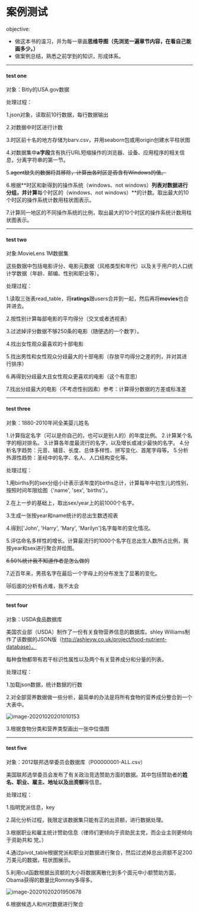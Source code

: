 # 案例测试

objective:

* 做这本书的温习，并为每一章画**思维导图（先浏览一遍章节内容，在看自己能画多少。）**
* 做案例总结，熟悉之前学到的知识，形成体系。

___

#### test one

对象：Bitly的USA.gov数据

处理过程：

1.json对象，读取前10行数据，每行数据输出

2.对数据中时区进行计数

3.时区前十名的地方存储为barv.csv，并⽤seaborn包或用origin创建水平柱状图

4.对数据集中**a字段**含有执⾏URL短缩操作的浏览器、设备、应⽤程序的相关信息，分离字符串的第⼀节。

5.~~agent缺失的数据将其移除，计算出各时区是否含有Windows的值。~~

6.根据**时区和新得到的操作系统（windows、not windows）**列表对数据进行分组，并计算**每个时区的（windows、not windows）**的计数。取出最大的10个时区的操作系统计数用柱状图表示。

7.计算同一地区的不同操作系统的比例，取出最大的10个时区的操作系统计数用柱状图表示。

___

#### test two

对象:MovieLens 1M数据集

这些数据中包括电影评分、电影元数据（⻛格类型和年代）以及关于⽤户的⼈⼝统计学数据（年龄、邮编、性别和职业等）。

处理过程：

1.读取三张表read_table，将**ratings**跟users合并到⼀起，然后再将**movies**也合并进去。

2.按性别计算每部电影的平均得分（交叉或者透视表）

3.过滤掉评分数据不够250条的电影（随便选的⼀个数字）。

4.找出女性观众最喜欢的十部电影

5.找出男性和女性观众分歧最大的十部电影（存放平均得分之差的列，并对其进
行排序）

6.再得到分歧最⼤且女性观众更喜欢的电影（这个有意思）

7.找出分歧最大的电影（不考虑性别因素）参考：计算得分数据的方差或标准差

___

#### test three

对象：1880-2010年间全美婴⼉姓名

1.计算指定名字（可以是你自己的，也可以是别⼈的）的年度比例。
2.计算某个名字的相对排名。
3.计算各年度最流⾏的名字，以及增长或减少最快的名字。
4.分析名字趋势：元音、辅音、长度、总体多样性、拼写变化、⾸尾字⺟等。
5.分析外源性趋势：圣经中的名字、名人、人口结构变化等。

处理过程：

1.⽤births列的sex分组小计表示该年度的births总计，计算每年中初生儿的性别，按照时间年限绘图（'name', 'sex', 'births'）。

2.在上一步的基础上，取出sex/year上的前1000个名字。

3.⽣成⼀张按year和name统计的总出生数透视表

4.得到['John', 'Harry', 'Mary', 'Marilyn']名字每年的变化情况。

5.评估命名多样性的增长。计算最流行的1000个名字在总出生人数所占比例，我按year和sex进行聚合并绘图。

~~6.50%统计我不知道作者是怎么做的~~

7.近百年来，男孩名字在最后⼀个字母上的分布发生了显著的变化。

:crying_cat_face:后面的分析有点难，我不太会

___

#### test four

对象：USDA⻝品数据库

美国农业部（USDA）制作了⼀份有关⻝物营养信息的数据库。shley Williams制作了该数据的JSON版（http://ashleyw.co.uk/project/food-nutrient-database）。

每种食物都带有若⼲标识性属性以及两个有关营养成分和分量的列表。

处理过程：

1.加载json数据，统计数据的行数

2.对全部营养数据做⼀些分析，最简单的办法是将所有食物的营养成分整合到⼀个大表中。

![image-20201020201010153](C:\Users\hedan\AppData\Roaming\Typora\typora-user-images\image-20201020201010153.png)

3.根据食物分类和营养类型画出⼀张中位值图

___

#### test five

对象：2012联邦选举委员会数据库（P00000001-ALL.csv）

美国联邦选举委员会发布了有关政治竞选赞助⽅⾯的数据。其中包括赞助者的**姓名、职业、雇主、地址以及出资额**等信息。

处理过程：

1.指明党派信息，key

2.简化分析过程，我限定该数据集只能有正的出资额，进行数据处理。

3.根据职业和雇主统计赞助信息（律师们更倾向于资助⺠主党，⽽企业主则更倾向于资助共和
党。）

4.通过pivot_table根据党派和职业对数据进⾏聚合，然后过滤掉总出资额不足200万美元的数据，柱状图展示。

5.利⽤cut函数根据出资额的大小将数据离散化到多个面元中小额赞助方面，Obama获得的数量比Romney多得多。

![image-20201020201950678](C:\Users\hedan\AppData\Roaming\Typora\typora-user-images\image-20201020201950678.png)

6.根据候选人和州对数据进行聚合

